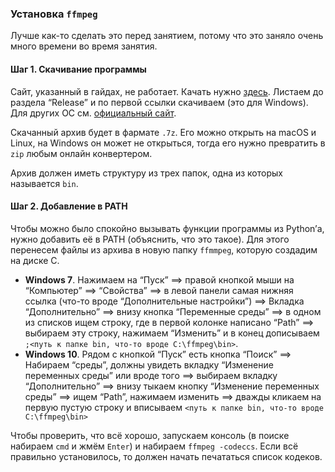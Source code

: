 ### Установка `ffmpeg`

Лучше как-то сделать это перед занятием, потому что это заняло очень много времени во время занятия.

#### Шаг 1. Скачивание программы

Cайт, указанный в гайдах, не работает. Качать нужно [здесь](https://www.gyan.dev/ffmpeg/builds/). Листаем до раздела “Release” и по первой ссылки скачиваем (это для Windows). Для других ОС см. [официальный сайт](https://ffmpeg.org/download.html). 

Скачанный архив будет в фармате `.7z`. Его можно открыть на macOS и Linux, на Windows он может не открыться, тогда его нужно превратить в `zip` любым онлайн конвертером.

Архив должен иметь структуру из трех папок, одна из которых называется `bin`.

#### Шаг 2. Добавление в PATH

Чтобы можно было спокойно вызывать функции программы из Python’а, нужно добавить её в PATH (объяснить, что это такое). Для этого перенесем файлы из архива в новую папку `ffmmpeg`, которую создадим на диске C.

- **Windows 7**. Нажимаем на “Пуск” $\implies$ правой кнопкой мыши на “Компьютер” $\implies$ “Свойства” $\implies$ в левой панели самая нижняя ссылка (что-то вроде “Дополнительные настройки”) $\implies$ Вкладка “Дополнительно” $\implies$ внизу кнопка “Переменные среды” $\implies$ в одном из списков ищем строку, где в первой колонке написано “Path” $\implies$ выбираем эту строку, нажимаем “Изменить” и в конец дописываем `;<путь к папке bin, что-то вроде C:\ffmpeg\bin>`. 
- **Windows 10**. Рядом с кнопкой “Пуск” есть кнопка “Поиск” $\implies$ Набираем “среды”, должны увидеть вкладку “Изменение переменных среды” или вроде того $\implies$ выбираем вкладку “Дополнительно” $\implies$ внизу тыкаем кнопку “Изменение переменных среды” $\implies$ ищем “Path”, нажимаем изменить $\implies$ дважды кликаем на первую пустую строку и вписываем `<путь к папке bin, что-то вроде C:\ffmpeg\bin>`

Чтобы проверить, что всё хорошо, запускаем консоль (в поиске набираем `cmd` и жмём `Enter`) и набираем `ffmpeg -codeccs`. Если всё правильно установилось, то должен начать печататься список кодеков.